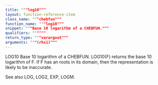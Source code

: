 ```yaml
---
title: """log10"""
layout: function-reference-item
class_name: """chebfun"""
function_name: """log10"""
snippet: """Base 10 logarithm of a CHEBFUN."""
qualifiers: """"""
return_type: """varargout"""
arguments: """(rhs1)"""
---
```


 LOG10   Base 10 logarithm of a CHEBFUN.
    LOG10(F) returns the base 10 logarithm of F. If F has an roots in its
    domain, then the representation is likely to be inaccurate.
 
  See also LOG, LOG2, EXP, LOGM.
